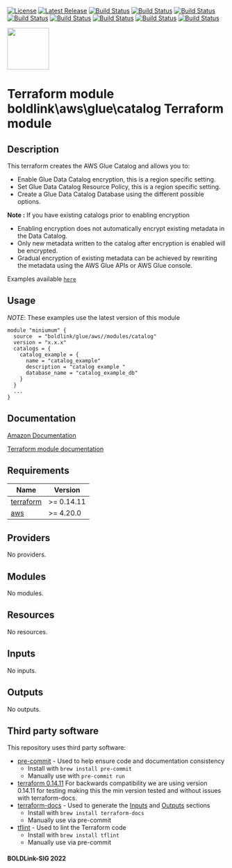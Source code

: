 [![License](https://img.shields.io/badge/License-Apache-blue.svg)](https://github.com/boldlink/terraform-module-template/blob/main/LICENSE)
[![Latest Release](https://img.shields.io/github/release/boldlink/terraform-module-template.svg)](https://github.com/boldlink/terraform-module-template/releases/latest)
[![Build Status](https://github.com/boldlink/terraform-module-template/actions/workflows/update.yaml/badge.svg)](https://github.com/boldlink/terraform-module-template/actions)
[![Build Status](https://github.com/boldlink/terraform-module-template/actions/workflows/release.yaml/badge.svg)](https://github.com/boldlink/terraform-module-template/actions)
[![Build Status](https://github.com/boldlink/terraform-module-template/actions/workflows/pre-commit.yaml/badge.svg)](https://github.com/boldlink/terraform-module-template/actions)
[![Build Status](https://github.com/boldlink/terraform-module-template/actions/workflows/pr-labeler.yaml/badge.svg)](https://github.com/boldlink/terraform-module-template/actions)
[![Build Status](https://github.com/boldlink/terraform-module-template/actions/workflows/module-examples-tests.yaml/badge.svg)](https://github.com/boldlink/terraform-module-template/actions)
[![Build Status](https://github.com/boldlink/terraform-module-template/actions/workflows/checkov.yaml/badge.svg)](https://github.com/boldlink/terraform-module-template/actions)
[![Build Status](https://github.com/boldlink/terraform-module-template/actions/workflows/auto-merge.yaml/badge.svg)](https://github.com/boldlink/terraform-module-template/actions)
[![Build Status](https://github.com/boldlink/terraform-module-template/actions/workflows/auto-badge.yaml/badge.svg)](https://github.com/boldlink/terraform-module-template/actions)

[<img src="https://avatars.githubusercontent.com/u/25388280?s=200&v=4" width="96"/>](https://boldlink.io)

# Terraform  module boldlink\aws\glue\catalog Terraform module

<h2> Description </h3>

This terraform creates the AWS Glue Catalog and allows you to:
* Enable Glue Data Catalog encryption, this is a region specific setting.
* Set Glue Data Catalog Resource Policy, this is a region specific setting.
* Create a Glue Data Catalog Database using the different possible options.

**Note :** If you have existing catalogs prior to enabling encryption
* Enabling encryption does not automatically encrypt existing metadata in the Data Catalog.
* Only new metadata written to the catalog after encryption is enabled will be encrypted.
* Gradual encryption of existing metadata can be achieved by rewriting the metadata using the AWS Glue APIs or AWS Glue console.

Examples available [`here`](github.com/boldlink/terraform-aws-glue/tree/main/examples)

## Usage
*NOTE*: These examples use the latest version of this module

```console
module "miniumum" {
  source  = "boldlink/glue/aws//modules/catalog"
  version = "x.x.x"
  catalogs = {
    catalog_example = {
      name = "catalog_example"
      description = "catalog example "
      database_name = "catalog_example_db"
    }
  }
  ...
}
```
## Documentation

[Amazon Documentation](https://link)

[Terraform module documentation](https://link)

<!-- BEGINNING OF PRE-COMMIT-TERRAFORM DOCS HOOK -->
## Requirements

| Name | Version |
|------|---------|
| <a name="requirement_terraform"></a> [terraform](#requirement\_terraform) | >= 0.14.11 |
| <a name="requirement_aws"></a> [aws](#requirement\_aws) | >= 4.20.0 |

## Providers

No providers.

## Modules

No modules.

## Resources

No resources.

## Inputs

No inputs.

## Outputs

No outputs.
<!-- END OF PRE-COMMIT-TERRAFORM DOCS HOOK -->

## Third party software
This repository uses third party software:
* [pre-commit](https://pre-commit.com/) - Used to help ensure code and documentation consistency
  * Install with `brew install pre-commit`
  * Manually use with `pre-commit run`
* [terraform 0.14.11](https://releases.hashicorp.com/terraform/0.14.11/) For backwards compatibility we are using version 0.14.11 for testing making this the min version tested and without issues with terraform-docs.
* [terraform-docs](https://github.com/segmentio/terraform-docs) - Used to generate the [Inputs](#Inputs) and [Outputs](#Outputs) sections
  * Install with `brew install terraform-docs`
  * Manually use via pre-commit
* [tflint](https://github.com/terraform-linters/tflint) - Used to lint the Terraform code
  * Install with `brew install tflint`
  * Manually use via pre-commit

#### BOLDLink-SIG 2022
